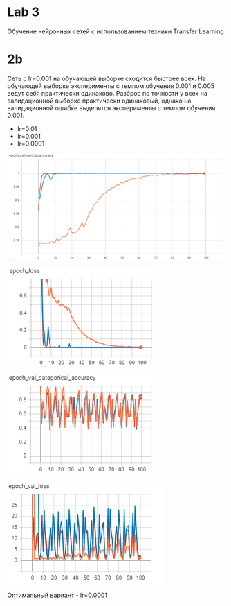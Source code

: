 # Lab 3

Обучение нейронных сетей с использованием техники Transfer Learning

# 2b 
Cеть с lr=0.001 на обучающей выборке сходится быстрее всех.
На обучающей выборке  эксперименты с темпом обучения 0.001 и 0.005 ведут  себя практически одинаково. Разброс по точности у всех на валидационной выборке практически одинаковый, однако на валидационной ошибке выделятся эксперименты с темпом обучения 0.001.


* lr=0.01
* lr=0.001 
* lr=0.0001


![](2c1.PNG)

![](2c2.png)

![](2c3.png)

![](2c4.png)

Оптимальный вариант - lr=0.0001
